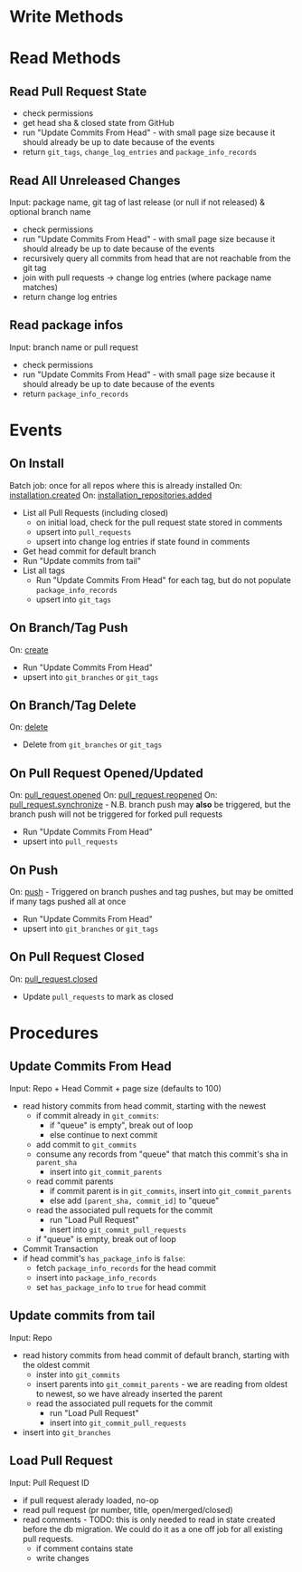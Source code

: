 # Write Methods

# Read Methods

## Read Pull Request State

- check permissions
- get head sha & closed state from GitHub
- run "Update Commits From Head" - with small page size because it should already be up to date because of the events
- return `git_tags`, `change_log_entries` and `package_info_records`

## Read All Unreleased Changes

Input: package name, git tag of last release (or null if not released) & optional branch name

- check permissions
- run "Update Commits From Head" - with small page size because it should already be up to date because of the events
- recursively query all commits from head that are not reachable from the git tag
- join with pull requests -> change log entries (where package name matches)
- return change log entries

## Read package infos

Input: branch name or pull request

- check permissions
- run "Update Commits From Head" - with small page size because it should already be up to date because of the events
- return `package_info_records`

# Events

## On Install

Batch job: once for all repos where this is already installed
On: [installation.created](https://developer.github.com/v3/activity/events/types/#installationevent)
On: [installation_repositories.added](https://developer.github.com/v3/activity/events/types/#installationrepositoriesevent)

- List all Pull Requests (including closed)
  - on initial load, check for the pull request state stored in comments
  - upsert into `pull_requests`
  - upsert into change log entries if state found in comments
- Get head commit for default branch
- Run "Update commits from tail"
- List all tags
  - Run "Update Commits From Head" for each tag, but do not populate `package_info_records`
  - upsert into `git_tags`

## On Branch/Tag Push

On: [create](https://developer.github.com/v3/activity/events/types/#createevent)

- Run "Update Commits From Head"
- upsert into `git_branches` or `git_tags`

## On Branch/Tag Delete

On: [delete](https://developer.github.com/v3/activity/events/types/#deleteevent)

- Delete from `git_branches` or `git_tags`

## On Pull Request Opened/Updated

On: [pull_request.opened](https://developer.github.com/v3/activity/events/types/#pullrequestevent)
On: [pull_request.reopened](https://developer.github.com/v3/activity/events/types/#pullrequestevent)
On: [pull_request.synchronize](https://github.community/t5/GitHub-API-Development-and/What-is-a-pull-request-synchronize-event/td-p/53759) - N.B. branch push may **also** be triggered, but the branch push will not be triggered for forked pull requests

- Run "Update Commits From Head"
- upsert into `pull_requests`

## On Push

On: [push](https://developer.github.com/v3/activity/events/types/#pushevent) - Triggered on branch pushes and tag pushes, but may be omitted if many tags pushed all at once

- Run "Update Commits From Head"
- upsert into `git_branches` or `git_tags`

## On Pull Request Closed

On: [pull_request.closed](https://developer.github.com/v3/activity/events/types/#pullrequestevent)

- Update `pull_requests` to mark as closed

# Procedures

## Update Commits From Head

Input: Repo + Head Commit + page size (defaults to 100)

- read history commits from head commit, starting with the newest
  - if commit already in `git_commits`:
    - if "queue" is empty", break out of loop
    - else continue to next commit
  - add commit to `git_commits`
  - consume any records from "queue" that match this commit's sha in `parent_sha`
    - insert into `git_commit_parents`
  - read commit parents
    - if commit parent is in `git_commits`, insert into `git_commit_parents`
    - else add `[parent_sha, commit_id]` to "queue"
  - read the associated pull requets for the commit
    - run "Load Pull Request"
    - insert into `git_commit_pull_requests`
  - if "queue" is empty, break out of loop
- Commit Transaction
- if head commit's `has_package_info` is `false`:
  - fetch `package_info_records` for the head commit
  - insert into `package_info_records`
  - set `has_package_info` to `true` for head commit

## Update commits from tail

Input: Repo

- read history commits from head commit of default branch, starting with the oldest commit
  - inster into `git_commits`
  - insert parents into `git_commit_parents` - we are reading from oldest to newest, so we have already inserted the parent
  - read the associated pull requets for the commit
    - run "Load Pull Request"
    - insert into `git_commit_pull_requests`
- insert into `git_branches`

## Load Pull Request

Input: Pull Request ID

- if pull request alerady loaded, no-op
- read pull request (pr number, title, open/merged/closed)
- read comments - TODO: this is only needed to read in state created before the db migration. We could do it as a one off job for all existing pull requests.
  - if comment contains state
  - write changes
